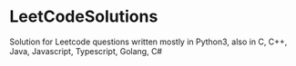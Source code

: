 # LeetCodeSolutions
Solution for Leetcode questions written mostly in Python3, also in C, C++, Java, Javascript, Typescript, Golang, C#
